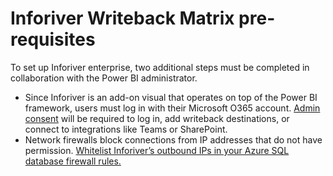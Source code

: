 # Inforiver Writeback Matrix pre-requisites

To set up Inforiver enterprise, two additional steps must be completed in collaboration with the Power BI administrator.

* Since Inforiver is an add-on visual that operates on top of the Power BI framework, users must log in with their Microsoft O365 account. [Admin consent](admin-consent-for-inforivers-entra-id/) will be required to log in, add writeback destinations, or connect to integrations like Teams or SharePoint.
* Network firewalls block connections from IP addresses that do not have permission. [Whitelist Inforiver’s outbound IPs in your Azure SQL database firewall rules.](whitelist-inforiver-ips.md)
